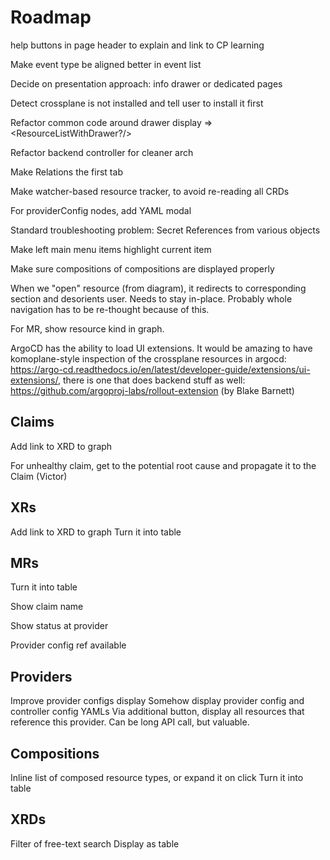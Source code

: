 # Roadmap

help buttons in page header to explain and link to CP learning

Make event type be aligned better in event list

Decide on presentation approach: info drawer or dedicated pages

Detect crossplane is not installed and tell user to install it first

Refactor common code around drawer display => <ResourceListWithDrawer?/>

Refactor backend controller for cleaner arch

Make Relations the first tab

Make watcher-based resource tracker, to avoid re-reading all CRDs

For providerConfig nodes, add YAML modal

Standard troubleshooting problem: Secret References from various objects

Make left main menu items highlight current item

Make sure compositions of compositions are displayed properly

When we "open" resource (from diagram), it redirects to corresponding section and desorients user. Needs to stay in-place. Probably whole navigation has to be re-thought because of this.

For MR, show resource kind in graph.

ArgoCD has the ability to load UI extensions. It would be amazing to have komoplane-style inspection of the crossplane resources in argocd: https://argo-cd.readthedocs.io/en/latest/developer-guide/extensions/ui-extensions/, there is one that does backend stuff as well: https://github.com/argoproj-labs/rollout-extension (by Blake Barnett)

## Claims

Add link to XRD to graph

For unhealthy claim, get to the potential root cause and propagate it to the Claim (Victor)

## XRs

Add link to XRD to graph
Turn it into table

## MRs

Turn it into table

Show claim name

Show status at provider

Provider config ref available

## Providers

Improve provider configs display
Somehow display provider config and controller config YAMLs
Via additional button, display all resources that reference this provider. Can be long API call, but valuable.

## Compositions

Inline list of composed resource types, or expand it on click
Turn it into table

## XRDs

Filter of free-text search
Display as table

